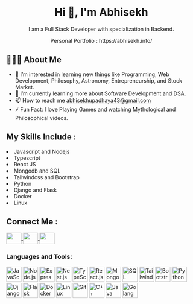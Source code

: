 <h1 align="center">Hi 👋, I'm Abhisekh</h1>
<p align="center">I am a Full Stack Developer with specialization in Backend.</p>
<p align="center">Personal Portfolio : https://abhisekh.info/</p>
<h2>👨🏻‍💻  About Me</h2>

- 👀 I’m interested in learning new things like Programming, Web Development, Philosophy, Astronomy, Entrepreneurship, and Stock Market.
- 🌱 I’m currently learning more about Software Development and DSA.
- 📫 How to reach me abhisekhupadhaya43@gmail.com
- ⚡ Fun Fact: I love Playing Games and watching Mythological and Philosophical videos.


<div>
  <h2>My Skills Include :</h2>
   <li>Javascript and Nodejs</li>
   <li>Typescript</li>
   <li>React JS</li>
   <li>Mongodb and SQL</li>
   <li>Tailwindcss and Bootstrap</li>
   <li>Python</li>
   <li>Django and Flask</li>
   <li>Docker</li>
   <li>Linux</li>
</div>


<div>
  <h2>Connect Me :</h2>
  <a href="https://twitter.com/AbhisekUpadhay5" target="_blank" rel="nofollow">
    <img align="center" src="https://raw.githubusercontent.com/rahuldkjain/github-profile-readme-generator/master/src/images/icons/Social/twitter.svg" alt="" height="30" width="40" style="max-width: 100%;">
  </a>
   <a href="https://www.linkedin.com/in/abhisekh-upadhaya-5208a3165/" target="_blank" rel="nofollow">
     <img align="center" src="https://raw.githubusercontent.com/rahuldkjain/github-profile-readme-generator/master/src/images/icons/Social/linked-in-alt.svg" alt="" height="30" width="40" style="max-width: 100%;">
  </a>
  <a href="https://www.instagram.com/abhisekupa/" target="_blank" rel="nofollow">
    <img align="center" src="https://raw.githubusercontent.com/rahuldkjain/github-profile-readme-generator/master/src/images/icons/Social/instagram.svg" alt="" height="30" width="40" style="max-width: 100%;">
  </a>
</div>

<h3 align="left">Languages and Tools:</h3>
<div align="left">
    <img src="https://example.com/path/to/javascript-logo.svg" alt="JavaScript" width="40" height="40"/>
    <img src="https://example.com/path/to/nodejs-logo.svg" alt="Node.js" width="40" height="40"/>
    <img src="https://example.com/path/to/expressjs-logo.svg" alt="Express.js" width="40" height="40"/>
    <img src="https://example.com/path/to/nestjs-logo.svg" alt="Nest.js" width="40" height="40"/>
    <img src="https://example.com/path/to/typescript-logo.svg" alt="TypeScript" width="40" height="40"/>
    <img src="https://example.com/path/to/reactjs-logo.svg" alt="React.js" width="40" height="40"/>
    <img src="https://example.com/path/to/mongodb-logo.svg" alt="MongoDB" width="40" height="40"/>
    <img src="https://example.com/path/to/sql-logo.svg" alt="SQL" width="40" height="40"/>
    <img src="https://example.com/path/to/tailwindcss-logo.svg" alt="Tailwind CSS" width="40" height="40"/>
    <img src="https://example.com/path/to/bootstrap-logo.svg" alt="Bootstrap" width="40" height="40"/>
    <img src="https://example.com/path/to/python-logo.svg" alt="Python" width="40" height="40"/>
    <img src="https://example.com/path/to/django-logo.svg" alt="Django" width="40" height="40"/>
    <img src="https://example.com/path/to/flask-logo.svg" alt="Flask" width="40" height="40"/>
    <img src="https://example.com/path/to/docker-logo.svg" alt="Docker" width="40" height="40"/>
    <img src="https://example.com/path/to/linux-logo.svg" alt="Linux" width="40" height="40"/>
    <img src="https://example.com/path/to/git-logo.svg" alt="Git" width="40" height="40"/>
    <img src="https://example.com/path/to/cpp-logo.svg" alt="C++" width="40" height="40"/>
    <img src="https://example.com/path/to/java-logo.svg" alt="Java" width="40" height="40"/>
    <img src="https://example.com/path/to/golang-logo.svg" alt="Golang" width="40" height="40"/>
</div>

